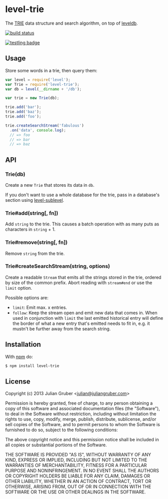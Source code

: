 # level-trie

The [TRIE](http://en.wikipedia.org/wiki/Trie) data structure and search
algorithm, on top of [leveldb](https://github.com/rvagg/node-levelup).

[![build status](https://secure.travis-ci.org/juliangruber/level-trie.png)](http://travis-ci.org/juliangruber/level-trie)

[![testling badge](https://ci.testling.com/juliangruber/level-trie.png)](https://ci.testling.com/juliangruber/level-trie)

## Usage

Store some words in a trie, then query them:

```js
var level = require('level');
var Trie = require('level-trie');
var db = level(__dirname + '/db');

var trie = new Trie(db);

trie.add('bar');
trie.add('baz');
trie.add('foo');

trie.createSearchStream('fabulous')
  .on('data', console.log);
  // => foo
  // => bar
  // => baz
```

## API

### Trie(db)

Create a new `Trie` that stores its data in `db`.

If you don't want to use a whole database for the trie, pass in a
database's section using
[level-sublevel](https://github.com/dominictarr/level-sublevel).

### Trie#add(string[, fn])

Add `string` to the trie. This causes a batch operation with as many puts as
characters in `string` + 1.

### Trie#remove(string[, fn])

Remove `string` from the trie.

### Trie#createSearchStream(string, options)

Create a readable `Stream` that emits all the strings stored in the trie,
ordered by size of the common prefix. Abort reading with `stream#end` or use
the `limit` option.

Possible options are:

* `limit`: Emit max. x entries.
* `follow`: Keep the stream open and emit new data that comes in. When used in
conjunction with `limit` the last emitted historical entry will define the
border of what a new entry that's emitted needs to fit in, e.g. it mustn't be
further away from the search string.

## Installation

With [npm](http://npmjs.org) do:

```bash
$ npm install level-trie
```

## License

Copyright (c) 2013 Julian Gruber &lt;julian@juliangruber.com&gt;

Permission is hereby granted, free of charge, to any person obtaining a copy
of this software and associated documentation files (the "Software"), to deal
in the Software without restriction, including without limitation the rights
to use, copy, modify, merge, publish, distribute, sublicense, and/or sell
copies of the Software, and to permit persons to whom the Software is
furnished to do so, subject to the following conditions:

The above copyright notice and this permission notice shall be included in
all copies or substantial portions of the Software.

THE SOFTWARE IS PROVIDED "AS IS", WITHOUT WARRANTY OF ANY KIND, EXPRESS OR
IMPLIED, INCLUDING BUT NOT LIMITED TO THE WARRANTIES OF MERCHANTABILITY,
FITNESS FOR A PARTICULAR PURPOSE AND NONINFRINGEMENT. IN NO EVENT SHALL THE
AUTHORS OR COPYRIGHT HOLDERS BE LIABLE FOR ANY CLAIM, DAMAGES OR OTHER
LIABILITY, WHETHER IN AN ACTION OF CONTRACT, TORT OR OTHERWISE, ARISING FROM,
OUT OF OR IN CONNECTION WITH THE SOFTWARE OR THE USE OR OTHER DEALINGS IN
THE SOFTWARE.
